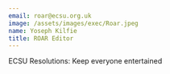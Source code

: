 ```yaml
---
email: roar@ecsu.org.uk
image: /assets/images/exec/Roar.jpeg
name: Yoseph Kilfie
title: ROAR Editor
---
```


ECSU Resolutions: Keep everyone entertained